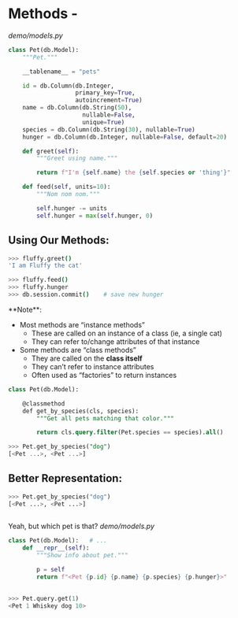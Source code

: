 # Methods -

_demo/models.py_
```python
class Pet(db.Model):
    """Pet."""

    __tablename__ = "pets"

    id = db.Column(db.Integer,
                   primary_key=True,
                   autoincrement=True)
    name = db.Column(db.String(50),
                     nullable=False,
                     unique=True)
    species = db.Column(db.String(30), nullable=True)
    hunger = db.Column(db.Integer, nullable=False, default=20)

    def greet(self):
        """Greet using name."""

        return f"I'm {self.name} the {self.species or 'thing'}"

    def feed(self, units=10):
        """Nom nom nom."""

        self.hunger -= units
        self.hunger = max(self.hunger, 0)
```

## Using Our Methods:
```bash
>>> fluffy.greet()
'I am Fluffy the cat'

>>> fluffy.feed()
>>> fluffy.hunger
>>> db.session.commit()    # save new hunger
```

<aside>
**Note**:

- Most methods are “instance methods”
    - These are called on an instance of a class (ie, a single cat)
    - They can refer to/change attributes of that instance
- Some methods are “class methods”
    - They are called on the **class itself**
    - They can’t refer to instance attributes
    - Often used as “factories” to return instances
</aside>

```sql
class Pet(db.Model):

    @classmethod
    def get_by_species(cls, species):
        """Get all pets matching that color."""

        return cls.query.filter(Pet.species == species).all()
```

```sql
>>> Pet.get_by_species("dog")
[<Pet ...>, <Pet ...>]
```

## Better Representation:
```python
>>> Pet.get_by_species("dog")
[<Pet ...>, <Pet ...>]
​
```

Yeah, but which pet is that?
_demo/models.py_
```python
class Pet(db.Model):   # ...
    def __repr__(self):
        """Show info about pet."""

        p = self
        return f"<Pet {p.id} {p.name} {p.species} {p.hunger}>"
​
```

```python
>>> Pet.query.get(1)
<Pet 1 Whiskey dog 10>
```
